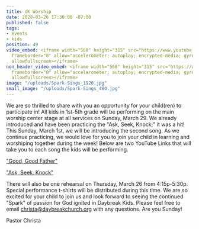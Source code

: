 ```yaml
---
title: dK Worship
date: 2020-03-26 17:30:00 -07:00
published: false
tags:
- events
- kids
position: 49
video_embed: <iframe width="560" height="315" src="https://www.youtube.com/embed/J3vXskhI1ig"
  frameborder="0" allow="accelerometer; autoplay; encrypted-media; gyroscope; picture-in-picture"
  allowfullscreen></iframe>
non_header_video_embed: <iframe width="560" height="315" src="https://www.youtube.com/embed/m8C_QF24u2I"
  frameborder="0" allow="accelerometer; autoplay; encrypted-media; gyroscope; picture-in-picture"
  allowfullscreen></iframe>
image: "/uploads/Spark-Sings_1920.jpg"
small_image: "/uploads/Spark-Sings_480.jpg"
---
```


We are so thrilled to share with you an opportunity for your child(ren) to participate in! All kids in 1st-5th grade will be performing on the main worship center stage at all services on Sunday, March 29. We already introduced and have been practicing the "Ask, Seek, Knock;" it was a hit! This Sunday, March 1st, we will be introducing the second song. As we continue practicing, we would love for you to join your child in learning and worshiping together during the week! Below are two YouTube Links that will take you to each song the kids will be performing. 

["Good, Good Father"](https://www.youtube.com/watch?v=m8C_QF24u2I) 

["Ask, Seek, Knock"](https://www.youtube.com/watch?v=J3vXskhI1ig&list=RDJ3vXskhI1ig&start_radio=1) 

There will also be one rehearsal on Thursday, March 26 from 4:15p-5:30p. Special performance t-shirts will be distributed during this time. We are so excited for your child to join us and look forward to seeing the continued "Spark" of passion for God ignited in Daybreak Kids. Please feel free to email christa@daybreakchurch.org with any questions. Are you Sunday!

Pastor Christa 
